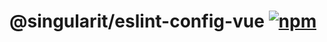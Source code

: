 # @singularit/eslint-config-vue [![npm](https://img.shields.io/npm/v/@singularit/eslint-config-vue?color=a1b858&label=)](https://npmjs.com/package/@singularit/eslint-config-vue)    
